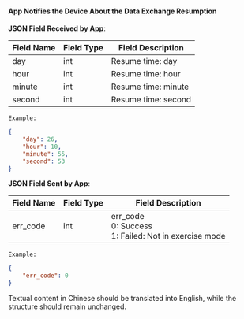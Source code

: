 #### App Notifies the Device About the Data Exchange Resumption


**JSON Field Received by App**:

| Field Name | Field Type | Field Description  |
| ---------- | ---------- | ----------------- |
| day        | int        | Resume time: day  |
| hour       | int        | Resume time: hour |
| minute     | int        | Resume time: minute    |
| second     | int        | Resume time: second    |

`Example:`

```json
{
    "day": 26,
    "hour": 10,
    "minute": 55,
    "second": 53
}
```
**JSON Field Sent by App**:

| Field Name | Field Type | Field Description                                      |
| ---------- | ---------- | ----------------------------------------------------- |
| err_code   | int        | err_code<br />0: Success<br />1: Failed: Not in exercise mode          |

`Example:`

```json
{
    "err_code": 0
}
```

Textual content in Chinese should be translated into English, while the structure should remain unchanged.